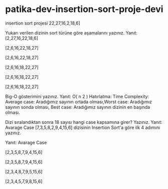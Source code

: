 # patika-dev-insertion-sort-proje-devi
insertion sort projesi
22,27,16,2,18,6]

Yukarı verilen dizinin sort türüne göre aşamalarını yazınız.
Yanıt:
[2,27,16,22,18,6]

[2,6,16,22,18,27]

[2,6,16,22,18,27]

[2,6,16,18,22,27]

[2,6,16,18,22,27]

[2,6,16,18,22,27]

Big-O gösterimini yazınız.
Yanıt: O(
n
2
)
Hatırlatma: Time Complexity: Average case: Aradığımız sayının ortada olması,Worst case: Aradığımız sayının sonda olması, Best case: Aradığımız sayının dizinin en başında olması.

Dizi sıralandıktan sonra 18 sayısı hangi case kapsamına girer? Yazınız.
Yanıt: Avarage Case
[7,3,5,8,2,9,4,15,6] dizisinin Insertion Sort'a göre ilk 4 adımını yazınız.

Yanıt: Avarage Case

[2,3,5,8,7,9,4,15,6]

[2,3,5,8,7,9,4,15,6]

[2,3,4,8,7,9,5,15,6]

[2,3,4,5,7,9,8,15,6]

